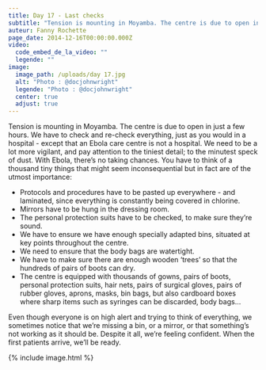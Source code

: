 ```yaml
---
title: Day 17 - Last checks
subtitle: "Tension is mounting in Moyamba. The centre is due to open in just a few hours. We need to check and re-check everything, just as you would in a hospital - except..."
auteur: Fanny Rochette
page_date: 2014-12-16T00:00:00.000Z
video:
  code_embed_de_la_video: ""
  legende: ""
image:
  image_path: /uploads/day 17.jpg
  alt: "Photo : @docjohnwright"
  legende: "Photo : @docjohnwright"
  center: true
  adjust: true
---
```

Tension is mounting in Moyamba. The centre is due to open in just a few hours. We have to check and re-check everything, just as you would in a hospital - except that an Ebola care centre is not a hospital. We need to be a lot more vigilant, and pay attention to the tiniest detail; to the minutest speck of dust. With Ebola, there’s no taking chances. You have to think of a thousand tiny things that might seem inconsequential but in fact are of the utmost importance:

* Protocols and procedures have to be pasted up everywhere - and laminated, since everything is constantly being covered in chlorine.
* Mirrors have to be hung in the dressing room.
* The personal protection suits have to be checked, to make sure they’re sound.
* We have to ensure we have enough specially adapted bins, situated at key points throughout the centre.
* We need to ensure that the body bags are watertight.
* We have to make sure there are enough wooden ‘trees’ so that the hundreds of pairs of boots can dry.
* The centre is equipped with thousands of gowns, pairs of boots, personal protection suits, hair nets, pairs of surgical gloves, pairs of rubber gloves, aprons, masks, bin bags, but also cardboard boxes where sharp items such as syringes can be discarded, body bags...


Even though everyone is on high alert and trying to think of everything, we sometimes notice that we’re missing a bin, or a mirror, or that something’s not working as it should be. Despite it all, we’re feeling confident. When the first patients arrive, we’ll be ready.

{% include image.html %}